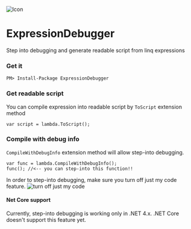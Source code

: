 ![Icon](http://www.fancyicons.com/free-icons/112/must-have/png/128/pause_128.png)

# ExpressionDebugger
Step into debugging and generate readable script from linq expressions

### Get it
```
PM> Install-Package ExpressionDebugger
```

### Get readable script
You can compile expression into readable script by `ToScript` extension method
```CSharp
var script = lambda.ToScript();
```

### Compile with debug info
`CompileWithDebugInfo` extension method will allow step-into debugging.
```CSharp
var func = lambda.CompileWithDebugInfo();
func(); //<-- you can step-into this function!!
```

In order to step-into debugging, make sure you turn off just my code feature.
![turn off just my code](https://cloud.githubusercontent.com/assets/5763993/23740682/47608676-04d7-11e7-842d-77c18a459515.png)

#### Net Core support
Currently, step-into debugging is working only in .NET 4.x. .NET Core doesn't support this feature yet.
